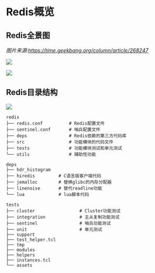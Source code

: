 # Redis概览

## Redis全景图

*图片来源:https://time.geekbang.org/column/article/268247*

![](https://static001.geekbang.org/resource/image/79/e7/79da7093ed998a99d9abe91e610b74e7.jpg?wh=2001*1126)

![](https://static001.geekbang.org/resource/image/70/b4/70a5bc1ddc9e3579a2fcb8a5d44118b4.jpeg?wh=2048*1536)



## Redis目录结构

![](https://static001.geekbang.org/resource/image/59/35/5975c57d9ac404fe3a774ea28a7ac935.jpg?wh=2238x811)

```
redis
├── redis.conf          # Redis配置文件
├── sentinel.conf       # 哨兵配置文件
├── deps                # Redis依赖的第三方代码库
├── src                 # 功能模块的代码文件
├── tests               # 功能模块测试和单元测试
└── utils               # 辅助性功能
```

```
deps
├── hdr_histogram
├── hiredis         # C语言版客户端代码
├── jemalloc        # 替换glibc的内存分配器
├── linenoise       # 替代readline功能
└── lua             # lua脚本代码
```

```
tests
├── cluster					# Cluster功能测试
├── integration				# 主从复制功能测试
├── sentinel				# 哨兵功能测试
├── unit					# 单元测试
├── support
├── test_helper.tcl
├── tmp
├── modules
├── helpers
├── instances.tcl
└── assets
```

